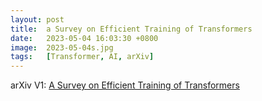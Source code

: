 ```yaml
---
layout: post
title:  a Survey on Efficient Training of Transformers
date:   2023-05-04 16:03:30 +0800
image:  2023-05-04s.jpg
tags:   [Transformer, AI, arXiv]
---
```


arXiv V1: [A Survey on Efficient Training of Transformers](https://arxiv.org/pdf/2302.01107.pdf)